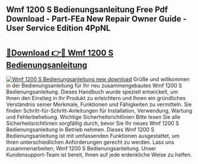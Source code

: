 ## Wmf 1200 S Bedienungsanleitung Free Pdf Download - Part-FEa New Repair Owner Guide - User Service Edition 4PpNL

# <h2><a href="http://df4xy31.blite.top/?on=Wmf+1200+S+Bedienungsanleitung">🔗Download 👉🔴 Wmf 1200 S Bedienungsanleitung</a></h2>

[![Wmf 1200 S Bedienungsanleitung new download](https://i.imgur.com/lujVjoI.png)](http://df4xy31.blite.top/?on=Wmf+1200+S+Bedienungsanleitung)
Grüße und willkommen in der Bedienungsanleitung für Ihr neu zusammengebautes Wmf 1200 S Bedienungsanleitung. Dieses Handbuch wurde speziell entwickelt, um Ihnen den Einstieg in Ihr Produkt zu erleichtern und Ihnen ein gründliches Verständnis seiner Merkmale, Funktionen und Fähigkeiten zu vermitteln. Sie finden Schritt-für-Schritt-Anleitungen für Installation, Verwendung, Wartung und Fehlerbehebung. Wichtige Sicherheitsrichtlinien Bitte lesen Sie alle Sicherheitsrichtlinien sorgfältig durch, bevor Sie Ihr neues Wmf 1200 S Bedienungsanleitung in Betrieb nehmen. Dieses Wmf 1200 S Bedienungsanleitung ist mit umfassenden Funktionen ausgestattet, um Ihren unterschiedlichen Anforderungen gerecht zu werden. Lass uns zusammenarbeiten, Wmf 1200 S Bedienungsanleitung. Unser Kundensupport-Team ist bereit, Ihnen auf jede erdenkliche Weise zu helfen.
